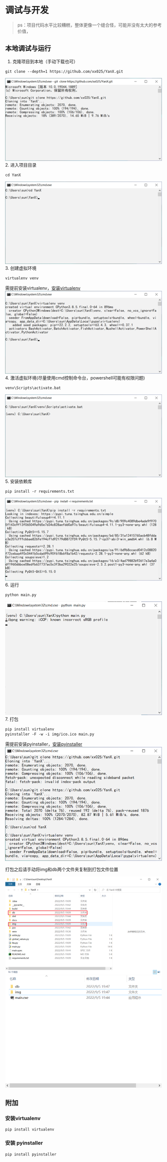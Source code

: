 # 调试与开发

>ps：项目代码水平比较糟糕，整体更像一个缝合怪，可能并没有太大的参考价值，

## 本地调试与运行

1. 克隆项目到本地（手动下载也可）

```
git clone --depth=1 https://github.com/xx025/YanX.git
```
![](img/2022-09-05_20-09-08-克隆.png)
2. 进入项目目录
```text
cd YanX
```
![](img/2022-09-05_20-10-57-目录.png)
3. 创建虚拟环境
```text
virtualenv venv
```
需提前安装virtualenv，[安装virtualenv](#安装virtualenv)
![](img/2022-09-05_20-11-33-创建.png)
4. 激活虚拟环境(尽量使用cmd控制命令台，powershell可能有权限问题)
```
venv\Scripts\activate.bat
```
![](img/2022-09-05_20-12-10-激活.png)
5. 安装依赖库
```
pip install -r requirements.txt
```
![](img/2022-09-05_20-12-36-依赖.png)
6. 运行
```
python main.py
```
![](img/2022-09-05_20-17-00-运行.png)
7. 打包
```
pip install virtualenv
pyinstaller -F -w -i img/ico.ico main.py
```
需提前安装pyinstaller，[安装pyinstaller](#安装pyinstaller)
![](img/2022-09-05_20-19-14-打包.png)

打包之后请手动将img和db两个文件夹复制到打包文件位置

![img.png](img/复制.png)
![img_1.png](img/目录.png)

## 附加
### 安装virtualenv
```
pip install virtualenv
```
### 安装 pyinstaller
```
pip install pyinstaller
```
